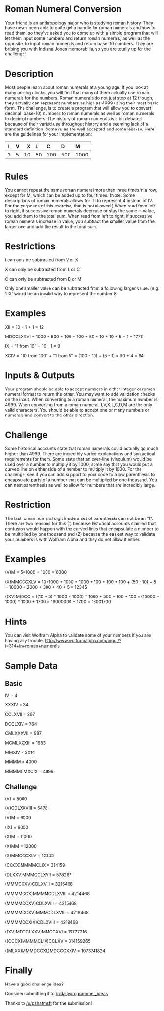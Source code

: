# Roman Numeral Conversion
<div class="md"><p>Your friend is an anthropology major who is studying roman history. They have never been able to quite get a handle for roman numerals and how to read them, so they've asked you to come up with a simple program that will let them input some numbers and return roman numerals, as well as the opposite, to input roman numerals and return base-10 numbers. They are bribing you with Indiana Jones memorabilia, so you are totally up for the challenge!</p>
<h1>Description</h1>
<p>Most people learn about roman numerals at a young age. If you look at many analog clocks, you will find that many of them actually use roman numerals for the numbers. Roman numerals do not just stop at 12 though, they actually can represent numbers as high as 4999 using their most basic form.
The challenge, is to create a program that will allow you to convert decimal (base-10) numbers to roman numerals as well as roman numerals to decimal numbers. The history of roman numerals is a bit debated because of their varied use throughout history and a seeming lack of a standard definition. Some rules are well accepted and some less-so. Here are the guidelines for your implementation:</p>
<table><thead>
<tr>
<th align="left">I</th>
<th align="left">V</th>
<th align="right">X</th>
<th align="left">L</th>
<th align="left">C</th>
<th align="left">D</th>
<th align="left">M</th>
</tr>
</thead><tbody>
<tr>
<td align="left">1</td>
<td align="left">5</td>
<td align="right">10</td>
<td align="left">50</td>
<td align="left">100</td>
<td align="left">500</td>
<td align="left">1000</td>
</tr>
</tbody></table>
<h1>Rules</h1>
<p>You cannot repeat the same roman numeral more than three times in a row, except for M, which can be added up to four times. (Note: Some descriptions of roman numerals allows for IIII to represent 4 instead of IV. For the purposes of this exercise, that is not allowed.)
When read from left to right, if successive roman numerals decrease or stay the same in value, you add them to the total sum.
When read from left to right, if successive roman numerals increase in value, you subtract the smaller value from the larger one and add the result to the total sum.</p>
<h1>Restrictions</h1>
<p>I can only be subtracted from V or X</p>
<p>X can only be subtracted from L or C</p>
<p>C can only be subtracted from D or M</p>
<p>Only one smaller value can be subtracted from a following larger value. (e.g. 'IIX' would be an invalid way to represent the number 8)</p>
<h1>Examples</h1>
<p>XII = 10 + 1 + 1 = 12</p>
<p>MDCCLXXVI = 1000 + 500 + 100 + 100 + 50 + 10 + 10 + 5 + 1 = 1776</p>
<p>IX = "1 from 10" = 10 - 1 = 9</p>
<p>XCIV = "10 from 100" + "1 from 5" = (100 - 10) + (5 - 1) = 90 + 4 = 94</p>
<h1>Inputs &amp; Outputs</h1>
<p>Your program should be able to accept numbers in either integer or roman numeral format to return the other. You may want to add validation checks on the input.
When converting to a roman numeral, the maximum number is 4999.
When converting from a roman numeral, I,V,X,L,C,D,M are the only valid characters.
You should be able to accept one or many numbers or numerals and convert to the other direction.</p>
<h1>Challenge</h1>
<p>Some historical accounts state that roman numerals could actually go much higher than 4999. There are incredibly varied explanations and syntactical requirements for them. Some state that an over-line (vinculum) would be used over a number to multiply it by 1000, some say that you would put a curved line on either side of a number to multiply it by 1000.
For the challenge, see if you can add support to your code to allow parenthesis to encapsulate parts of a number that can be multiplied by one thousand. You can nest parenthesis as well to allow for numbers that are incredibly large.</p>
<h1>Restriction</h1>
<p>The last roman numeral digit inside a set of parenthesis can not be an "I". There are two reasons for this (1) because historical accounts claimed that confusion would happen with the curved lines that encapsulate a number to be multiplied by one thousand and (2) because the easiest way to validate your numbers is with Wolfram Alpha and they do not allow it either.</p>
<h1>Examples</h1>
<p>(V)M = 5*1000 + 1000 = 6000</p>
<p>(X)MMCCCXLV = 10*1000 + 1000 + 1000 + 100 + 100 + 100 + (50 - 10) + 5 = 10000 + 2000 + 300 + 40 + 5 = 12345</p>
<p>((XV)M)DCC = ((10 + 5) * 1000 + 1000) * 1000 + 500 + 100 + 100 = (15000 + 1000) * 1000 + 1700 = 16000000 + 1700 = 16001700</p>
<h1>Hints</h1>
<p>You can visit Wolfram Alpha to validate some of your numbers if you are having any trouble.
<a href="http://www.wolframalpha.com/input/?i=314+in+roman+numerals">http://www.wolframalpha.com/input/?i=314+in+roman+numerals</a></p>
<h1>Sample Data</h1>
<h2>Basic</h2>
<p>IV = 4</p>
<p>XXXIV = 34</p>
<p>CCLXVII = 267</p>
<p>DCCLXIV = 764</p>
<p>CMLXXXVII = 987</p>
<p>MCMLXXXIII = 1983</p>
<p>MMXIV = 2014</p>
<p>MMMM = 4000</p>
<p>MMMMCMXCIX = 4999</p>
<h2>Challenge</h2>
<p>(V) = 5000</p>
<p>(V)CDLXXVIII = 5478</p>
<p>(V)M = 6000</p>
<p>(IX) = 9000</p>
<p>(X)M = 11000</p>
<p>(X)MM = 12000</p>
<p>(X)MMCCCXLV = 12345</p>
<p>(CCCX)MMMMCLIX = 314159</p>
<p>(DLXXV)MMMCCLXVII = 578267</p>
<p>(MMMCCXV)CDLXVIII = 3215468</p>
<p>(MMMMCCX)MMMMCDLXVIII = 4214468</p>
<p>(MMMMCCXV)CDLXVIII = 4215468</p>
<p>(MMMMCCXV)MMMCDLXVIII = 4218468</p>
<p>(MMMMCCXIX)CDLXVIII = 4219468</p>
<p>((XV)MDCCLXXV)MMCCXVI = 16777216</p>
<p>((CCCX)MMMMCLIX)CCLXV = 314159265</p>
<p>((MLXX)MMMDCCXL)MDCCCXXIV = 1073741824</p>
<h1>Finally</h1>
<p>Have a good challenge idea?</p>
<p>Consider submitting it to <a href="/r/dailyprogrammer_ideas">/r/dailyprogrammer_ideas</a></p>
<p>Thanks to <a href="/u/pshatmsft">/u/pshatmsft</a> for the submission!</p>
</div>
